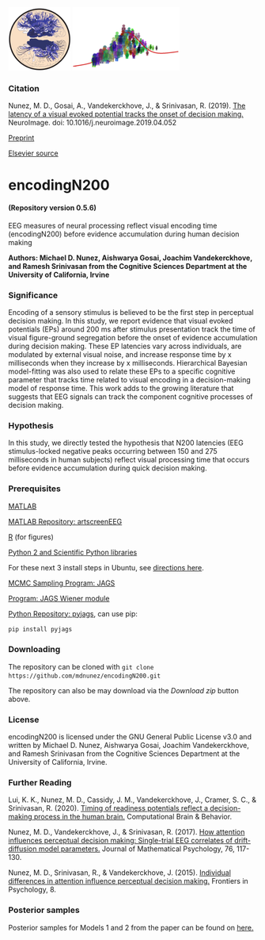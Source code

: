 <img src="./extra/small_hnl_logo.png" height="128"> <img src="./extra/small_cidlab_logo.png" height="128">

### Citation

Nunez, M. D., Gosai, A., Vandekerckhove, J., & Srinivasan, R. (2019).
[The latency of a visual evoked potential tracks the onset of decision making.](https://sci-hub.st/https://www.sciencedirect.com/science/article/pii/S1053811919303386) NeuroImage. doi: 10.1016/j.neuroimage.2019.04.052

[Preprint](https://www.researchgate.net/publication/332630466_The_latency_of_a_visual_evoked_potential_tracks_the_onset_of_decision_making)

[Elsevier source](https://www.sciencedirect.com/science/article/pii/S1053811919303386)


# encodingN200  
#### (Repository version 0.5.6)
EEG measures of neural processing reflect visual encoding time (encodingN200) before evidence accumulation during human decision making

**Authors: Michael D. Nunez, Aishwarya Gosai, Joachim Vandekerckhove, and Ramesh Srinivasan from the Cognitive Sciences Department at the University of California, Irvine**

### Significance

Encoding of a sensory stimulus is believed to be the first step in perceptual decision making. In this study, we report evidence that visual evoked potentials (EPs) around 200 ms after stimulus presentation track the time of visual figure-ground segregation before the onset of evidence accumulation during decision making. These EP latencies vary across individuals, are modulated by external visual noise, and increase response time by x milliseconds when they increase by x milliseconds. Hierarchical Bayesian model-fitting was also used to relate these EPs to a specific cognitive parameter that tracks time related to visual encoding in a decision-making model of response time. This work adds to the growing literature that suggests that EEG signals can track the component cognitive processes of decision making.

### Hypothesis

In this study, we directly tested the hypothesis that N200 latencies (EEG stimulus-locked negative peaks occurring between 150 and 275 milliseconds in human subjects) reflect visual processing time that occurs before evidence accumulation during quick decision making.

### Prerequisites

[MATLAB](https://www.mathworks.com/)

[MATLAB Repository: artscreenEEG](https://github.com/mdnunez/artscreenEEG)

[R](https://www.r-project.org/) (for figures)

[Python 2 and Scientific Python libraries](https://www.anaconda.com/products/individual)

For these next 3 install steps in Ubuntu, see [directions here](https://github.com/mdnunez/pyhddmjags/blob/master/jags_wiener_ubuntu.md).

[MCMC Sampling Program: JAGS](http://mcmc-jags.sourceforge.net/)

[Program: JAGS Wiener module](https://sourceforge.net/projects/jags-wiener/)

[Python Repository: pyjags](https://github.com/michaelnowotny/pyjags), can use pip:
```bash
pip install pyjags
```

### Downloading

The repository can be cloned with `git clone https://github.com/mdnunez/encodingN200.git`

The repository can also be may download via the _Download zip_ button above.

### License

encodingN200 is licensed under the GNU General Public License v3.0 and written by Michael D. Nunez, Aishwarya Gosai, Joachim Vandekerckhove, and Ramesh Srinivasan from the Cognitive Sciences Department at the University of California, Irvine.

### Further Reading

Lui, K. K., Nunez, M. D., Cassidy, J. M., Vandekerckhove, J., Cramer, S. C., & Srinivasan, R. (2020).
[Timing of readiness potentials reflect a decision-making process in the human brain.](https://sci-hub.st/https://link.springer.com/article/10.1007/s42113-020-00097-5) Computational Brain & Behavior.

Nunez, M. D., Vandekerckhove, J., & Srinivasan, R. (2017).
[How attention influences perceptual decision making: Single-trial EEG correlates of drift-diffusion model parameters.](https://sci-hub.st/https://www.sciencedirect.com/science/article/abs/pii/S0022249616000316)
Journal of Mathematical Psychology, 76, 117-130.

Nunez, M. D., Srinivasan, R., & Vandekerckhove, J. (2015). 
[Individual differences in attention influence perceptual decision making.](https://www.frontiersin.org/articles/10.3389/fpsyg.2015.00018/full) 
Frontiers in Psychology, 8.

### Posterior samples

Posterior samples for Models 1 and 2 from the paper can be found on [here.](https://figshare.com/articles/Posterior_samples_from_hierarchical_Models_1_and_2_for_the_study_associated_with_the_paper_The_latency_of_a_visual_evoked_potential_tracks_the_onset_of_decision_making_/8244746)

